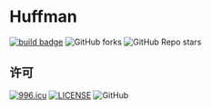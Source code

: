 # Huffman

[![build badge](https://github.com/LJason77/Huffman/actions/workflows/rust.yml/badge.svg?branch=master)](https://github.com/LJason77/Huffman/actions/workflows/rust.yml)
![GitHub forks](https://img.shields.io/github/forks/LJason77/Huffman?style=social)
![GitHub Repo stars](https://img.shields.io/github/stars/LJason77/Huffman?style=social)

## 许可

[![996.icu](https://img.shields.io/badge/link-996.icu-red.svg)](https://996.icu)
[![LICENSE](https://img.shields.io/badge/license-Anti%20996-blue.svg)](https://github.com/996icu/996.ICU/blob/master/LICENSE)
![GitHub](https://img.shields.io/github/license/LJason77/Huffman)
